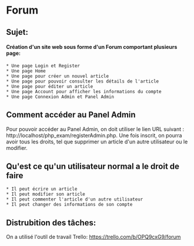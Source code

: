 # Forum



## Sujet:
#### Création d'un site web sous forme d'un Forum comportant plusieurs page:
    * Une page Login et Register
    * Une page Home
    * Une page pour créer un nouvel article
    * Une page pour pouvoir consulter les détails de l'article
    * Une page pour éditer un article
    * Une page Account pour afficher les informations du compte
    * Une page Connexion Admin et Panel Admin



## Comment accéder au Panel Admin
Pour pouvoir accéder au Panel Admin, on doit utiliser le lien URL suivant : http://localhost/php_exam/registerAdmin.php.
Une fois inscrit, on pourra avoir tous les droits, tel que supprimer un article d'un autre utilisateur ou le modifier.



## Qu'est ce qu'un utilisateur normal a le droit de faire
    * Il peut écrire un article
    * Il peut modifier son article
    * Il peut commenter l'article d'un autre utilisateur
    * Il peut changer des informations de son compte



## Distrubition des tâches:
On a utilisé l'outil de travail Trello:
https://trello.com/b/OPQ9cxG9/forum

